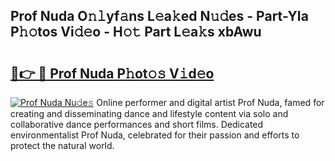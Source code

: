 ## Prof Nuda O𝚗𝚕yf𝚊ns L𝚎a𝚔ed N𝚞𝚍es - Part-YIa P𝚑𝚘tos Vi𝚍𝚎o - H𝚘𝚝 Part L𝚎a𝚔s xbAwu

# <h2><a href="http://kfcfg1.oniu.top/?m=Prof+Nuda">🔗👉 🔴 Prof Nuda P𝚑ot𝚘𝚜 V𝚒d𝚎o</a></h2>

[![Prof Nuda Nu𝚍e𝚜](https://i.imgur.com/0qMVB7G.gif)](http://kfcfg1.oniu.top/?m=Prof+Nuda)
Online performer and digital artist Prof Nuda, famed for creating and disseminating dance and lifestyle content via solo and collaborative dance performances and short films. Dedicated environmentalist Prof Nuda, celebrated for their passion and efforts to protect the natural world.  
